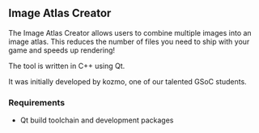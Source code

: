Image Atlas Creator
-------------------

The Image Atlas Creator allows users to combine multiple images into an image atlas.
This reduces the number of files you need to ship with your game and speeds up rendering! 

The tool is written in C++ using Qt.

It was initially developed by kozmo, one of our talented GSoC students.

### Requirements

- Qt build toolchain and development packages
